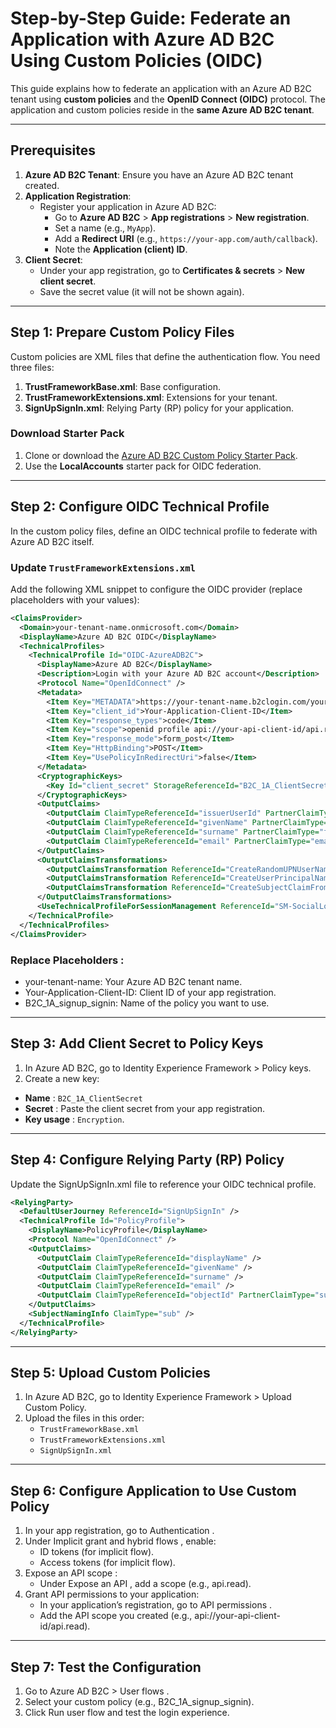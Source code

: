 # Step-by-Step Guide: Federate an Application with Azure AD B2C Using Custom Policies (OIDC)

This guide explains how to federate an application with an Azure AD B2C tenant using **custom policies** and the **OpenID Connect (OIDC)** protocol. The application and custom policies reside in the **same Azure AD B2C tenant**.

---
## Prerequisites
1. **Azure AD B2C Tenant**: Ensure you have an Azure AD B2C tenant created.
2. **Application Registration**:
   - Register your application in Azure AD B2C:
     - Go to **Azure AD B2C** > **App registrations** > **New registration**.
     - Set a name (e.g., `MyApp`).
     - Add a **Redirect URI** (e.g., `https://your-app.com/auth/callback`).
     - Note the **Application (client) ID**.
3. **Client Secret**:
   - Under your app registration, go to **Certificates & secrets** > **New client secret**.
   - Save the secret value (it will not be shown again).

---

## Step 1: Prepare Custom Policy Files
Custom policies are XML files that define the authentication flow. You need three files:
1. **TrustFrameworkBase.xml**: Base configuration.
2. **TrustFrameworkExtensions.xml**: Extensions for your tenant.
3. **SignUpSignIn.xml**: Relying Party (RP) policy for your application.

### Download Starter Pack
1. Clone or download the [Azure AD B2C Custom Policy Starter Pack](https://github.com/Azure-Samples/active-directory-b2c-custom-policy-starterpack).
2. Use the **LocalAccounts** starter pack for OIDC federation.

---
## Step 2: Configure OIDC Technical Profile
In the custom policy files, define an OIDC technical profile to federate with Azure AD B2C itself.

### Update `TrustFrameworkExtensions.xml`
Add the following XML snippet to configure the OIDC provider (replace placeholders with your values):

```xml
<ClaimsProvider>
  <Domain>your-tenant-name.onmicrosoft.com</Domain>
  <DisplayName>Azure AD B2C OIDC</DisplayName>
  <TechnicalProfiles>
    <TechnicalProfile Id="OIDC-AzureADB2C">
      <DisplayName>Azure AD B2C</DisplayName>
      <Description>Login with your Azure AD B2C account</Description>
      <Protocol Name="OpenIdConnect" />
      <Metadata>
        <Item Key="METADATA">https://your-tenant-name.b2clogin.com/your-tenant-name.onmicrosoft.com/v2.0/.well-known/openid-configuration?p=B2C_1A_signup_signin</Item>
        <Item Key="client_id">Your-Application-Client-ID</Item>
        <Item Key="response_types">code</Item>
        <Item Key="scope">openid profile api://your-api-client-id/api.read</Item>
        <Item Key="response_mode">form_post</Item>
        <Item Key="HttpBinding">POST</Item>
        <Item Key="UsePolicyInRedirectUri">false</Item>
      </Metadata>
      <CryptographicKeys>
        <Key Id="client_secret" StorageReferenceId="B2C_1A_ClientSecret" />
      </CryptographicKeys>
      <OutputClaims>
        <OutputClaim ClaimTypeReferenceId="issuerUserId" PartnerClaimType="oid" />
        <OutputClaim ClaimTypeReferenceId="givenName" PartnerClaimType="given_name" />
        <OutputClaim ClaimTypeReferenceId="surname" PartnerClaimType="family_name" />
        <OutputClaim ClaimTypeReferenceId="email" PartnerClaimType="email" />
      </OutputClaims>
      <OutputClaimsTransformations>
        <OutputClaimsTransformation ReferenceId="CreateRandomUPNUserName" />
        <OutputClaimsTransformation ReferenceId="CreateUserPrincipalName" />
        <OutputClaimsTransformation ReferenceId="CreateSubjectClaimFromObjectID" />
      </OutputClaimsTransformations>
      <UseTechnicalProfileForSessionManagement ReferenceId="SM-SocialLogin" />
    </TechnicalProfile>
  </TechnicalProfiles>
</ClaimsProvider>
```

### Replace Placeholders :
- your-tenant-name: Your Azure AD B2C tenant name.
- Your-Application-Client-ID: Client ID of your app registration.
- B2C_1A_signup_signin: Name of the policy you want to use.

---
## Step 3: Add Client Secret to Policy Keys

1. In Azure AD B2C, go to Identity Experience Framework > Policy keys.
2. Create a new key:
  * **Name** : `B2C_1A_ClientSecret`
  * **Secret** : Paste the client secret from your app registration.
  * **Key usage** : `Encryption`.
---

## Step 4: Configure Relying Party (RP) Policy
Update the SignUpSignIn.xml file to reference your OIDC technical profile.

```xml
<RelyingParty>
  <DefaultUserJourney ReferenceId="SignUpSignIn" />
  <TechnicalProfile Id="PolicyProfile">
    <DisplayName>PolicyProfile</DisplayName>
    <Protocol Name="OpenIdConnect" />
    <OutputClaims>
      <OutputClaim ClaimTypeReferenceId="displayName" />
      <OutputClaim ClaimTypeReferenceId="givenName" />
      <OutputClaim ClaimTypeReferenceId="surname" />
      <OutputClaim ClaimTypeReferenceId="email" />
      <OutputClaim ClaimTypeReferenceId="objectId" PartnerClaimType="sub" />
    </OutputClaims>
    <SubjectNamingInfo ClaimType="sub" />
  </TechnicalProfile>
</RelyingParty>
```
---
## Step 5: Upload Custom Policies
1. In Azure AD B2C, go to Identity Experience Framework > Upload Custom Policy.
2. Upload the files in this order:
    - `TrustFrameworkBase.xml`
    - `TrustFrameworkExtensions.xml`
    - `SignUpSignIn.xml`

---
## Step 6: Configure Application to Use Custom Policy
1. In your app registration, go to Authentication .
2. Under Implicit grant and hybrid flows , enable:
    - ID tokens (for implicit flow).
    - Access tokens (for implicit flow).
4. Expose an API scope :
    - Under Expose an API , add a scope (e.g., api.read).
5. Grant API permissions to your application:
    - In your application’s registration, go to API permissions .
    - Add the API scope you created (e.g., api://your-api-client-id/api.read).

---
## Step 7: Test the Configuration
1. Go to Azure AD B2C > User flows .
2. Select your custom policy (e.g., B2C_1A_signup_signin).
3. Click Run user flow and test the login experience.